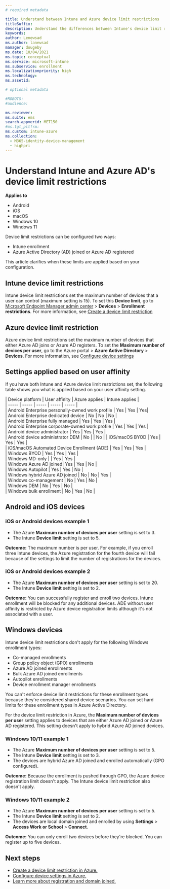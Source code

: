 ```yaml
---
# required metadata

title: Understand between Intune and Azure device limit restrictions
titleSuffix:
description: Understand the differences between Intune's device limit restrictions and Azure AD's delimit restrictions. 
keywords:
author: Lenewsad
ms.author: lanewsad
manager: dougeby
ms.date: 10/04/2021
ms.topic: conceptual
ms.service: microsoft-intune
ms.subservice: enrollment
ms.localizationpriority: high
ms.technology:
ms.assetid: 

# optional metadata

#ROBOTS:
#audience:

ms.reviewer: 
ms.suite: ems
search.appverid: MET150
#ms.tgt_pltfrm:
ms.custom: intune-azure
ms.collection:
  - M365-identity-device-management
  - highpri
---
```


# Understand Intune and Azure AD's device limit restrictions  

**Applies to**
- Android
- iOS
- macOS
- Windows 10
- Windows 11

Device limit restrictions can be configured two ways:
- Intune enrollment
- Azure Active Directory (AD) joined or Azure AD registered

This article clarifies when these limits are applied based on your configuration.

## Intune device limit restrictions

Intune device limit restrictions set the maximum number of devices that a user can control (maximum setting is 15). To set this **Device limit**, go to [Microsoft Endpoint Manager admin center](https://go.microsoft.com/fwlink/?linkid=2109431) > **Devices** > **Enrollment restrictions**. For more information, see [Create a device limit restriction](enrollment-restrictions-set.md#create-a-device-limit-restriction)

## Azure device limit restriction

Azure device limit restrictions set the maximum number of devices that either Azure AD joins or Azure AD registers. To set the **Maximum number of devices per user**, go to the Azure portal > **Azure Active Directory** > **Devices**. For more information, see [Configure device settings](/azure/active-directory/devices/device-management-azure-portal)

## Settings applied based on user affinity

If you have both Intune and Azure device limit restrictions set, the following table shows you what is applied based on your user affinity setting.

| Device platform | User affinity | Azure applies | Intune applies |  
| ----- | ----- | ----- | ----- | ----- |  
| Android Enterprise personally-owned work profile | Yes | Yes | Yes|  
| Android Enterprise dedicated device | No | No | No |  
| Android Enterprise fully managed | Yes | Yes | Yes |  
| Android Enterprise corporate-owned work profile | Yes | Yes | Yes |  
| Android device administrator | Yes | Yes | Yes |  
| Android device administrator DEM | No | | No | 
| iOS/macOS BYOD | Yes | Yes | Yes |  
| iOS/macOS Automated Device Enrollment (ADE) | Yes | Yes | Yes |  
| Windows BYOD | Yes | Yes | Yes |  
| Windows MD-only | | Yes | Yes |  
| Windows Azure AD joined| Yes | Yes | No |  
| Windows Autopilot | Yes | Yes | No |  
| Windows hybrid Azure AD joined | No | No | Yes |  
| Windows co-management | No | Yes | No |  
| Windows DEM | No | Yes | No |  
| Windows bulk enrollment | No | Yes | No |  


## Android and iOS devices

### iOS or Android devices example 1

- The Azure **Maximum number of devices per user** setting is set to 3.
- The Intune **Device limit** setting is set to 5.
 
**Outcome:** The maximum number is per user. For example, if you enroll three Intune devices, the Azure registration for the fourth device will fail because of the settings to limit the number of registrations for the devices.

### iOS or Android devices example 2

- The Azure **Maximum number of devices per user** setting is set to 20.
- The Intune **Device limit** setting is set to 2.

**Outcome:** You can successfully register and enroll two devices. Intune enrollment will be blocked for any additional devices. ADE without user affinity is restricted by Azure device registration limits although it's not associated with a user.

## Windows devices  

Intune device limit restrictions don't apply for the following Windows enrollment types:
- Co-managed enrollments
- Group policy object (GPO) enrollments
- Azure AD joined enrollments
- Bulk Azure AD joined enrollments
- Autopilot enrollments
- Device enrollment manager enrollments

You can't enforce device limit restrictions for these enrollment types because they're considered shared device scenarios. You can set hard limits for these enrollment types in Azure Active Directory.

For the device limit restriction in Azure, the **Maximum number of devices per user** setting applies to devices that are either Azure AD joined or Azure AD registered. This setting doesn't apply to hybrid Azure AD joined devices.  

### Windows 10/11 example 1

- The Azure **Maximum number of devices per user** setting is set to 5.
- The Intune **Device limit** setting is set to 3.
- The devices are hybrid Azure AD joined and enrolled automatically (GPO configured).

**Outcome:** Because the enrollment is pushed through GPO, the Azure device registration limit doesn't apply.  The Intune device limit restriction also doesn't apply.

### Windows 10/11 example 2  

- The Azure **Maximum number of devices per user** setting is set to 5.
- The Intune **Device limit** setting is set to 2.
- The devices are local domain joined and enrolled by using **Settings** > **Access Work or School** > **Connect**.

**Outcome:** You can only enroll two devices before they're blocked. You can register up to five devices.


## Next steps

- [Create a device limit restriction in Azure.](/azure/active-directory/devices/device-management-azure-portal#configure-device-settings)
- [Configure device settings in Azure.](enrollment-restrictions-set.md#create-a-device-limit-restriction)
- [Learn more about registration and domain joined.](/azure/active-directory/devices/overview#getting-devices-in-azure-ad)

